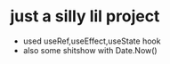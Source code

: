 # just a silly lil project

- used useRef,useEffect,useState hook
- also some shitshow with Date.Now()
